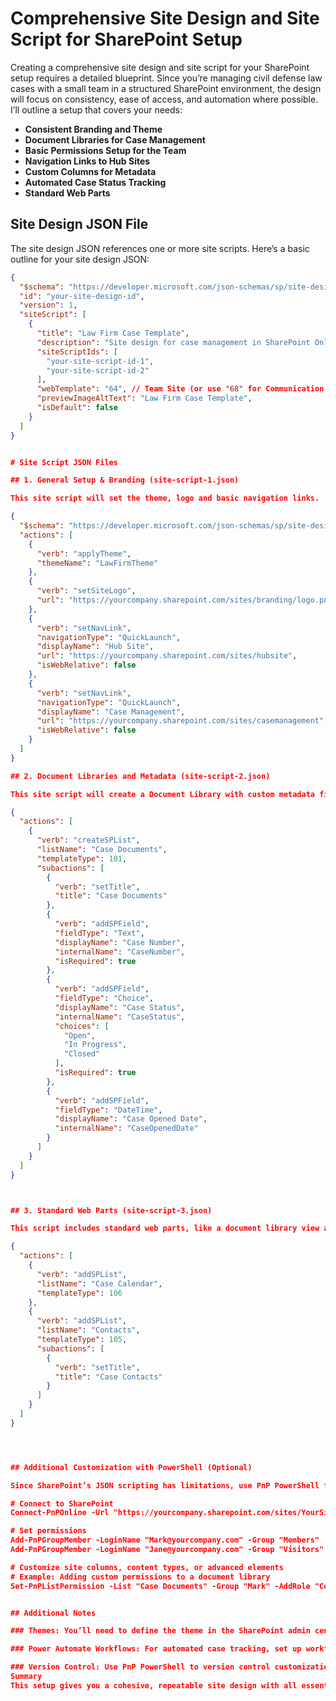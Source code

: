 # Comprehensive Site Design and Site Script for SharePoint Setup

Creating a comprehensive site design and site script for your SharePoint setup requires a detailed blueprint. Since you’re managing civil defense law cases with a small team in a structured SharePoint environment, the design will focus on consistency, ease of access, and automation where possible. I’ll outline a setup that covers your needs:

- **Consistent Branding and Theme**
- **Document Libraries for Case Management**
- **Basic Permissions Setup for the Team**
- **Navigation Links to Hub Sites**
- **Custom Columns for Metadata**
- **Automated Case Status Tracking**
- **Standard Web Parts**

## Site Design JSON File

The site design JSON references one or more site scripts. Here’s a basic outline for your site design JSON:

```json
{
  "$schema": "https://developer.microsoft.com/json-schemas/sp/site-design-script-actions.schema.json",
  "id": "your-site-design-id",
  "version": 1,
  "siteScript": [
    {
      "title": "Law Firm Case Template",
      "description": "Site design for case management in SharePoint Online.",
      "siteScriptIds": [
        "your-site-script-id-1",
        "your-site-script-id-2"
      ],
      "webTemplate": "64", // Team Site (or use "68" for Communication Site)
      "previewImageAltText": "Law Firm Case Template",
      "isDefault": false
    }
  ]
}


# Site Script JSON Files

## 1. General Setup & Branding (site-script-1.json)

This site script will set the theme, logo and basic navigation links. 

{
  "$schema": "https://developer.microsoft.com/json-schemas/sp/site-design-script-actions.schema.json",
  "actions": [
    {
      "verb": "applyTheme",
      "themeName": "LawFirmTheme"
    },
    {
      "verb": "setSiteLogo",
      "url": "https://yourcompany.sharepoint.com/sites/branding/logo.png"
    },
    {
      "verb": "setNavLink",
      "navigationType": "QuickLaunch",
      "displayName": "Hub Site",
      "url": "https://yourcompany.sharepoint.com/sites/hubsite",
      "isWebRelative": false
    },
    {
      "verb": "setNavLink",
      "navigationType": "QuickLaunch",
      "displayName": "Case Management",
      "url": "https://yourcompany.sharepoint.com/sites/casemanagement",
      "isWebRelative": false
    }
  ]
}

## 2. Document Libraries and Metadata (site-script-2.json)

This site script will create a Document Library with custom metadata fields, useful for tracking case-specific details.

{
  "actions": [
    {
      "verb": "createSPList",
      "listName": "Case Documents",
      "templateType": 101,
      "subactions": [
        {
          "verb": "setTitle",
          "title": "Case Documents"
        },
        {
          "verb": "addSPField",
          "fieldType": "Text",
          "displayName": "Case Number",
          "internalName": "CaseNumber",
          "isRequired": true
        },
        {
          "verb": "addSPField",
          "fieldType": "Choice",
          "displayName": "Case Status",
          "internalName": "CaseStatus",
          "choices": [
            "Open",
            "In Progress",
            "Closed"
          ],
          "isRequired": true
        },
        {
          "verb": "addSPField",
          "fieldType": "DateTime",
          "displayName": "Case Opened Date",
          "internalName": "CaseOpenedDate"
        }
      ]
    }
  ]
}



## 3. Standard Web Parts (site-script-3.json)

This script includes standard web parts, like a document library view and calendar.

{
  "actions": [
    {
      "verb": "addSPList",
      "listName": "Case Calendar",
      "templateType": 106
    },
    {
      "verb": "addSPList",
      "listName": "Contacts",
      "templateType": 105,
      "subactions": [
        {
          "verb": "setTitle",
          "title": "Case Contacts"
        }
      ]
    }
  ]
}




## Additional Customization with PowerShell (Optional)

Since SharePoint’s JSON scripting has limitations, use PnP PowerShell for more complex configurations like permissions. Here’s a sample PowerShell script for setting permissions:

# Connect to SharePoint
Connect-PnPOnline -Url "https://yourcompany.sharepoint.com/sites/YourSite" -UseWebLogin

# Set permissions
Add-PnPGroupMember -LoginName "Mark@yourcompany.com" -Group "Members"
Add-PnPGroupMember -LoginName "Jane@yourcompany.com" -Group "Visitors"

# Customize site columns, content types, or advanced elements
# Example: Adding custom permissions to a document library
Set-PnPListPermission -List "Case Documents" -Group "Mark" -AddRole "Contribute"


## Additional Notes

### Themes: You’ll need to define the theme in the SharePoint admin center and refer to it in the JSON.

### Power Automate Workflows: For automated case tracking, set up workflows in Power Automate and link them to your case document library.

### Version Control: Use PnP PowerShell to version control customizations and manage changes over time.
Summary
This setup gives you a cohesive, repeatable site design with all essential components—document libraries, metadata, web parts, and some basic branding and navigation. It combines site scripts with PnP PowerShell for a solution tailored to your case management needs.
